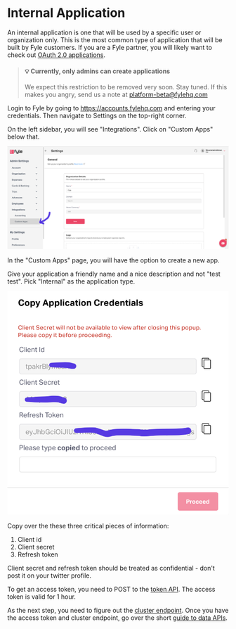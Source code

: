 # Internal Application

An internal application is one that will be used by a specific user or organization only. This is the most common type of application that will be built by Fyle customers. If you are a Fyle partner, you will likely want to check out [OAuth 2.0 applications](./oauth2-applications.md).

<!-- theme: warning -->

> #### 💡 Currently, only admins can create applications
>
>  We expect this restriction to be removed very soon. Stay tuned. If this makes you angry, send us a note at platform-beta@fylehq.com


Login to Fyle by going to https://accounts.fylehq.com and entering your credentials. Then navigate to Settings on the top-right corner.

On the left sidebar, you will see "Integrations". Click on "Custom Apps" below that.

<!--
focus: false
-->
![Create internal app 1](../../assets/images/concepts/application/internal-application1.png)

In the "Custom Apps" page, you will have the option to create a new app.

Give your application a friendly name and a nice description and not "test test". Pick "Internal" as the application type.

<!--
focus: false
-->
![Create internal app 2](../../assets/images/concepts/application/internal-application2.png)

Copy over the these three critical pieces of information:
1. Client id
2. Client secret
3. Refresh token

Client secret and refresh token should be treated as confidential - don't post it on your twitter profile.

To get an access token, you need to POST to the [token API](./missing-link). The access token is valid for 1 hour.

As the next step, you need to figure out the [cluster endpoint](./cluster.md). Once you have the access token and cluster endpoint, go over the short [guide to data APIs](./guide-data-apis.md).
